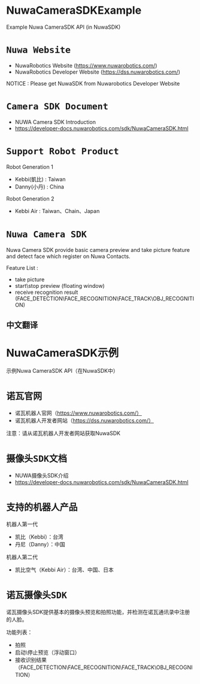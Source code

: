 # NuwaCameraSDKExample
Example Nuwa CameraSDK API (in NuwaSDK)

# `Nuwa Website`
* NuwaRobotics Website (https://www.nuwarobotics.com/)
* NuwaRobotics Developer Website (https://dss.nuwarobotics.com/)

NOTICE : Please get NuwaSDK from Nuwarobotics Developer Website

# `Camera SDK Document`
* NUWA Camera SDK Introduction
* https://developer-docs.nuwarobotics.com/sdk/NuwaCameraSDK.html

# `Support Robot Product`
Robot Generation 1 
* Kebbi(凱比) : Taiwan
* Danny(小丹) : China

Robot Generation 2
* Kebbi Air : Taiwan、Chain、Japan

# `Nuwa Camera SDK`
Nuwa Camera SDK provide basic camera preview and take picture feature and detect face which register on Nuwa Contacts.

Feature List :
* take picture
* start\stop preview (floating window)
* receive recognition result (FACE_DETECTION\FACE_RECOGNITION\FACE_TRACK\OBJ_RECOGNITION)

## 中文翻译
# NuwaCameraSDK示例
示例Nuwa CameraSDK API（在NuwaSDK中）

# `诺瓦官网`
* 诺瓦机器人官网（https://www.nuwarobotics.com/）
* 诺瓦机器人开发者网站（https://dss.nuwarobotics.com/）

注意：请从诺瓦机器人开发者网站获取NuwaSDK

# `摄像头SDK文档`
* NUWA摄像头SDK介绍
* https://developer-docs.nuwarobotics.com/sdk/NuwaCameraSDK.html

# `支持的机器人产品`
机器人第一代
* 凯比（Kebbi）：台湾
* 丹尼（Danny）：中国

机器人第二代
* 凯比空气（Kebbi Air）：台湾、中国、日本

# `诺瓦摄像头SDK`
诺瓦摄像头SDK提供基本的摄像头预览和拍照功能，并检测在诺瓦通讯录中注册的人脸。

功能列表：
* 拍照
* 启动\停止预览（浮动窗口）
* 接收识别结果（FACE_DETECTION\FACE_RECOGNITION\FACE_TRACK\OBJ_RECOGNITION）

